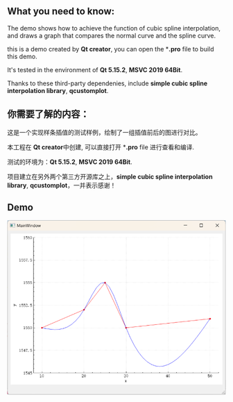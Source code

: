 ## What you need to know:

The demo shows how to achieve the function of cubic spline interpolation, and draws a graph that compares the normal curve and the spline curve.

this is a demo created by **Qt creator**, you can open the ***.pro** file to build this demo.

It's tested in the environment of **Qt 5.15.2**, **MSVC 2019 64Bit**.

Thanks to these third-party dependenies, include **simple cubic spline interpolation library**, **qcustomplot**.


## 你需要了解的内容：

这是一个实现样条插值的测试样例，绘制了一组插值前后的图进行对比。

本工程在 **Qt creator**中创建, 可以直接打开 ***.pro** file 进行查看和编译.

测试的环境为：**Qt 5.15.2**, **MSVC 2019 64Bit**.

项目建立在另外两个第三方开源库之上，**simple cubic spline interpolation library**, **qcustomplot**，一并表示感谢！


## Demo

![demo](demo.png)